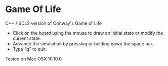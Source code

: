 Game Of Life
============

C++ / SDL2 version of Conway's Game of Life

 - Click on the board using the mouse to draw an initial state or modify the current state.
 - Advance the simulation by pressing or holding down the space bar.
 - Type "q" to quit.

Tested on Mac OSX 10.10.0
